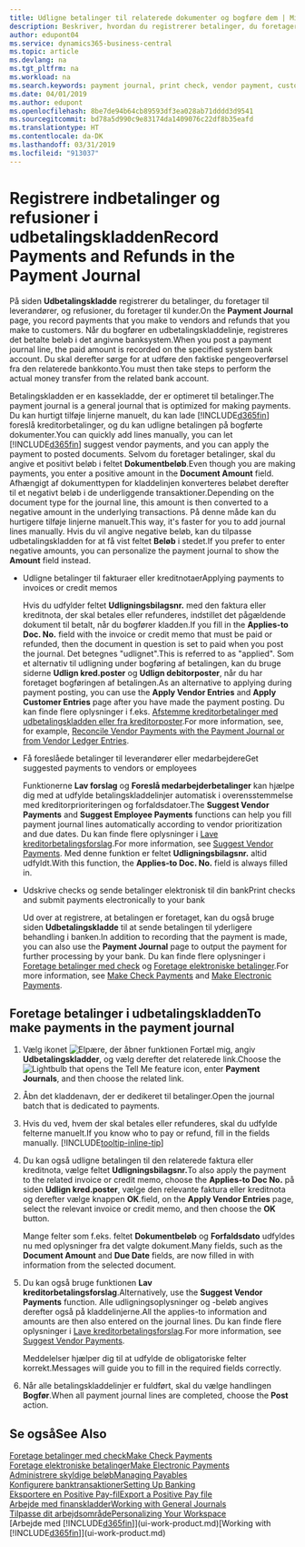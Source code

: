 ```yaml
---
title: Udligne betalinger til relaterede dokumenter og bogføre dem | Microsoft Docs
description: Beskriver, hvordan du registrerer betalinger, du foretager til leverandører, og refusioner, du foretager til kunder.
author: edupont04
ms.service: dynamics365-business-central
ms.topic: article
ms.devlang: na
ms.tgt_pltfrm: na
ms.workload: na
ms.search.keywords: payment journal, print check, vendor payment, customer refund, creditor, debt, balance due, AP
ms.date: 04/01/2019
ms.author: edupont
ms.openlocfilehash: 8be7de94b64cb89593df3ea028ab71dddd3d9541
ms.sourcegitcommit: bd78a5d990c9e83174da1409076c22df8b35eafd
ms.translationtype: HT
ms.contentlocale: da-DK
ms.lasthandoff: 03/31/2019
ms.locfileid: "913037"
---
```

# <a name="record-payments-and-refunds-in-the-payment-journal"></a><span data-ttu-id="79cfe-103">Registrere indbetalinger og refusioner i udbetalingskladden</span><span class="sxs-lookup"><span data-stu-id="79cfe-103">Record Payments and Refunds in the Payment Journal</span></span>

<span data-ttu-id="79cfe-104">På siden **Udbetalingskladde** registrerer du betalinger, du foretager til leverandører, og refusioner, du foretager til kunder.</span><span class="sxs-lookup"><span data-stu-id="79cfe-104">On the **Payment Journal** page, you record payments that you make to vendors and refunds that you make to customers.</span></span> <span data-ttu-id="79cfe-105">Når du bogfører en udbetalingskladdelinje, registreres det betalte beløb i det angivne banksystem.</span><span class="sxs-lookup"><span data-stu-id="79cfe-105">When you post a payment journal line, the paid amount is recorded on the specified system bank account.</span></span> <span data-ttu-id="79cfe-106">Du skal derefter sørge for at udføre den faktiske pengeoverførsel fra den relaterede bankkonto.</span><span class="sxs-lookup"><span data-stu-id="79cfe-106">You must then take steps to perform the actual money transfer from the related bank account.</span></span>  

<span data-ttu-id="79cfe-107">Betalingskladden er en kassekladde, der er optimeret til betalinger.</span><span class="sxs-lookup"><span data-stu-id="79cfe-107">The payment journal is a general journal that is optimized for making payments.</span></span> <span data-ttu-id="79cfe-108">Du kan hurtigt tilføje linjerne manuelt, du kan lade [!INCLUDE[d365fin](includes/d365fin_md.md)] foreslå kreditorbetalinger, og du kan udligne betalingen på bogførte dokumenter.</span><span class="sxs-lookup"><span data-stu-id="79cfe-108">You can quickly add lines manually, you can let [!INCLUDE[d365fin](includes/d365fin_md.md)] suggest vendor payments, and you can apply the payment to posted documents.</span></span> <span data-ttu-id="79cfe-109">Selvom du foretager betalinger, skal du angive et positivt beløb i feltet **Dokumentbeløb**.</span><span class="sxs-lookup"><span data-stu-id="79cfe-109">Even though you are making payments, you enter a positive amount in the **Document Amount** field.</span></span> <span data-ttu-id="79cfe-110">Afhængigt af dokumenttypen for kladdelinjen konverteres beløbet derefter til et negativt beløb i de underliggende transaktioner.</span><span class="sxs-lookup"><span data-stu-id="79cfe-110">Depending on the document type for the journal line, this amount is then converted to a negative amount in the underlying transactions.</span></span> <span data-ttu-id="79cfe-111">På denne måde kan du hurtigere tilføje linjerne manuelt.</span><span class="sxs-lookup"><span data-stu-id="79cfe-111">This way, it's faster for you to add journal lines manually.</span></span> <span data-ttu-id="79cfe-112">Hvis du vil angive negative beløb, kan du tilpasse udbetalingskladden for at få vist feltet **Beløb** i stedet.</span><span class="sxs-lookup"><span data-stu-id="79cfe-112">If you prefer to enter negative amounts, you can personalize the payment journal to show the **Amount** field instead.</span></span>  

- <span data-ttu-id="79cfe-113">Udligne betalinger til fakturaer eller kreditnotaer</span><span class="sxs-lookup"><span data-stu-id="79cfe-113">Applying payments to invoices or credit memos</span></span>

    <span data-ttu-id="79cfe-114">Hvis du udfylder feltet **Udligningsbilagsnr.** med den faktura eller kreditnota, der skal betales eller refunderes, indstillet det pågældende dokument til betalt, når du bogfører kladden.</span><span class="sxs-lookup"><span data-stu-id="79cfe-114">If you fill in the **Applies-to Doc. No.** field with the invoice or credit memo that must be paid or refunded, then the document in question is set to paid when you post the journal.</span></span> <span data-ttu-id="79cfe-115">Det betegnes "udlignet".</span><span class="sxs-lookup"><span data-stu-id="79cfe-115">This is referred to as "applied".</span></span> <span data-ttu-id="79cfe-116">Som et alternativ til udligning under bogføring af betalingen, kan du bruge siderne **Udlign kred.poster** og **Udlign debitorposter**, når du har foretaget bogføringen af betalingen.</span><span class="sxs-lookup"><span data-stu-id="79cfe-116">As an alternative to applying during payment posting, you can use the **Apply Vendor Entries** and **Apply Customer Entries** page after you have made the payment posting.</span></span> <span data-ttu-id="79cfe-117">Du kan finde flere oplysninger i f.eks. [Afstemme kreditorbetalinger med udbetalingskladden eller fra kreditorposter](payables-how-apply-purchase-transactions-manually.md).</span><span class="sxs-lookup"><span data-stu-id="79cfe-117">For more information, see, for example, [Reconcile Vendor Payments with the Payment Journal or from Vendor Ledger Entries](payables-how-apply-purchase-transactions-manually.md).</span></span>  

- <span data-ttu-id="79cfe-118">Få foreslåede betalinger til leverandører eller medarbejdere</span><span class="sxs-lookup"><span data-stu-id="79cfe-118">Get suggested payments to vendors or employees</span></span>

    <span data-ttu-id="79cfe-119">Funktionerne **Lav forslag** og **Foreslå medarbejderbetalinger** kan hjælpe dig med at udfylde betalingskladdelinjer automatisk i overensstemmelse med kreditorprioriteringen og forfaldsdatoer.</span><span class="sxs-lookup"><span data-stu-id="79cfe-119">The **Suggest Vendor Payments** and **Suggest Employee Payments** functions can help you fill payment journal lines automatically according to vendor prioritization and due dates.</span></span> <span data-ttu-id="79cfe-120">Du kan finde flere oplysninger i [Lave kreditorbetalingsforslag](payables-how-suggest-vendor-payments.md).</span><span class="sxs-lookup"><span data-stu-id="79cfe-120">For more information, see [Suggest Vendor Payments](payables-how-suggest-vendor-payments.md).</span></span> <span data-ttu-id="79cfe-121">Med denne funktion er feltet **Udligningsbilagsnr.** altid udfyldt.</span><span class="sxs-lookup"><span data-stu-id="79cfe-121">With this function, the **Applies-to Doc. No.** field is always filled in.</span></span>  

- <span data-ttu-id="79cfe-122">Udskrive checks og sende betalinger elektronisk til din bank</span><span class="sxs-lookup"><span data-stu-id="79cfe-122">Print checks and submit payments electronically to your bank</span></span>

    <span data-ttu-id="79cfe-123">Ud over at registrere, at betalingen er foretaget, kan du også bruge siden **Udbetalingskladde** til at sende betalingen til yderligere behandling i banken.</span><span class="sxs-lookup"><span data-stu-id="79cfe-123">In addition to recording that the payment is made, you can also use the **Payment Journal** page to output the payment for further processing by your bank.</span></span> <span data-ttu-id="79cfe-124">Du kan finde flere oplysninger i [Foretage betalinger med check](payables-how-work-checks.md) og [Foretage elektroniske betalinger](payables-how-export-payments-bank-file.md).</span><span class="sxs-lookup"><span data-stu-id="79cfe-124">For more information, see [Make Check Payments](payables-how-work-checks.md) and [Make Electronic Payments](payables-how-export-payments-bank-file.md).</span></span>  

## <a name="to-make-payments-in-the-payment-journal"></a><span data-ttu-id="79cfe-125">Foretage betalinger i udbetalingskladden</span><span class="sxs-lookup"><span data-stu-id="79cfe-125">To make payments in the payment journal</span></span>

1. <span data-ttu-id="79cfe-126">Vælg ikonet ![Elpære, der åbner funktionen Fortæl mig](media/ui-search/search_small.png "Fortæl mig, hvad du vil foretage dig"), angiv **Udbetalingskladder**, og vælg derefter det relaterede link.</span><span class="sxs-lookup"><span data-stu-id="79cfe-126">Choose the ![Lightbulb that opens the Tell Me feature](media/ui-search/search_small.png "Tell me what you want to do") icon, enter **Payment Journals**, and then choose the related link.</span></span>
2. <span data-ttu-id="79cfe-127">Åbn det kladdenavn, der er dedikeret til betalinger.</span><span class="sxs-lookup"><span data-stu-id="79cfe-127">Open the journal batch that is dedicated to payments.</span></span>
3. <span data-ttu-id="79cfe-128">Hvis du ved, hvem der skal betales eller refunderes, skal du udfylde felterne manuelt.</span><span class="sxs-lookup"><span data-stu-id="79cfe-128">If you know who to pay or refund, fill in the fields manually.</span></span> [!INCLUDE[tooltip-inline-tip](includes/tooltip-inline-tip_md.md)]
4. <span data-ttu-id="79cfe-129">Du kan også udligne betalingen til den relaterede faktura eller kreditnota, vælge feltet **Udligningsbilagsnr.**</span><span class="sxs-lookup"><span data-stu-id="79cfe-129">To also apply the payment to the related invoice or credit memo, choose the **Applies-to Doc No.**</span></span> <span data-ttu-id="79cfe-130">på siden **Udlign kred.poster**, vælge den relevante faktura eller kreditnota og derefter vælge knappen **OK**.</span><span class="sxs-lookup"><span data-stu-id="79cfe-130">field, on the **Apply Vendor Entries** page, select the relevant invoice or credit memo, and then choose the **OK** button.</span></span>

    <span data-ttu-id="79cfe-131">Mange felter som f.eks. feltet **Dokumentbeløb** og **Forfaldsdato** udfyldes nu med oplysninger fra det valgte dokument.</span><span class="sxs-lookup"><span data-stu-id="79cfe-131">Many fields, such as the **Document Amount** and **Due Date** fields, are now filled in with information from the selected document.</span></span>
5. <span data-ttu-id="79cfe-132">Du kan også bruge funktionen **Lav kreditorbetalingsforslag**.</span><span class="sxs-lookup"><span data-stu-id="79cfe-132">Alternatively, use the **Suggest Vendor Payments** function.</span></span> <span data-ttu-id="79cfe-133">Alle udligningsoplysninger og -beløb angives derefter også på kladdelinjerne.</span><span class="sxs-lookup"><span data-stu-id="79cfe-133">All the applies-to information and amounts are then also entered on the journal lines.</span></span> <span data-ttu-id="79cfe-134">Du kan finde flere oplysninger i [Lave kreditorbetalingsforslag](payables-how-suggest-vendor-payments.md).</span><span class="sxs-lookup"><span data-stu-id="79cfe-134">For more information, see [Suggest Vendor Payments](payables-how-suggest-vendor-payments.md).</span></span>

    <span data-ttu-id="79cfe-135">Meddelelser hjælper dig til at udfylde de obligatoriske felter korrekt.</span><span class="sxs-lookup"><span data-stu-id="79cfe-135">Messages will guide you to fill in the required fields correctly.</span></span>
6.  <span data-ttu-id="79cfe-136">Når alle betalingskladdelinjer er fuldført, skal du vælge handlingen **Bogfør**.</span><span class="sxs-lookup"><span data-stu-id="79cfe-136">When all payment journal lines are completed, choose the **Post** action.</span></span>

## <a name="see-also"></a><span data-ttu-id="79cfe-137">Se også</span><span class="sxs-lookup"><span data-stu-id="79cfe-137">See Also</span></span>
[<span data-ttu-id="79cfe-138">Foretage betalinger med check</span><span class="sxs-lookup"><span data-stu-id="79cfe-138">Make Check Payments</span></span>](payables-how-work-checks.md)  
[<span data-ttu-id="79cfe-139">Foretage elektroniske betalinger</span><span class="sxs-lookup"><span data-stu-id="79cfe-139">Make Electronic Payments</span></span>](payables-how-export-payments-bank-file.md)  
[<span data-ttu-id="79cfe-140">Administrere skyldige beløb</span><span class="sxs-lookup"><span data-stu-id="79cfe-140">Managing Payables</span></span>](payables-manage-payables.md)  
[<span data-ttu-id="79cfe-141">Konfigurere banktransaktioner</span><span class="sxs-lookup"><span data-stu-id="79cfe-141">Setting Up Banking</span></span>](bank-setup-banking.md)  
[<span data-ttu-id="79cfe-142">Eksportere en Positive Pay-fil</span><span class="sxs-lookup"><span data-stu-id="79cfe-142">Export a Positive Pay file</span></span>](finance-how-positive-pay.md)  
[<span data-ttu-id="79cfe-143">Arbejde med finanskladder</span><span class="sxs-lookup"><span data-stu-id="79cfe-143">Working with General Journals</span></span>](ui-work-general-journals.md)  
[<span data-ttu-id="79cfe-144">Tilpasse dit arbejdsområde</span><span class="sxs-lookup"><span data-stu-id="79cfe-144">Personalizing Your Workspace</span></span>](ui-personalization-user.md)  
<span data-ttu-id="79cfe-145">[Arbejde med [!INCLUDE[d365fin](includes/d365fin_md.md)]](ui-work-product.md)</span><span class="sxs-lookup"><span data-stu-id="79cfe-145">[Working with [!INCLUDE[d365fin](includes/d365fin_md.md)]](ui-work-product.md)</span></span>  
